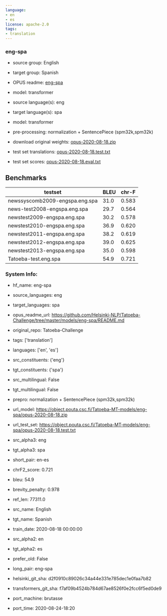 ```yaml
---
language:
- en
- es
license: apache-2.0
tags:
- translation
---
```


### eng-spa

* source group: English 
* target group: Spanish 
*  OPUS readme: [eng-spa](https://github.com/Helsinki-NLP/Tatoeba-Challenge/tree/master/models/eng-spa/README.md)

*  model: transformer
* source language(s): eng
* target language(s): spa
* model: transformer
* pre-processing: normalization + SentencePiece (spm32k,spm32k)
* download original weights: [opus-2020-08-18.zip](https://object.pouta.csc.fi/Tatoeba-MT-models/eng-spa/opus-2020-08-18.zip)
* test set translations: [opus-2020-08-18.test.txt](https://object.pouta.csc.fi/Tatoeba-MT-models/eng-spa/opus-2020-08-18.test.txt)
* test set scores: [opus-2020-08-18.eval.txt](https://object.pouta.csc.fi/Tatoeba-MT-models/eng-spa/opus-2020-08-18.eval.txt)

## Benchmarks

| testset               | BLEU  | chr-F |
|-----------------------|-------|-------|
| newssyscomb2009-engspa.eng.spa 	| 31.0 	| 0.583 |
| news-test2008-engspa.eng.spa 	| 29.7 	| 0.564 |
| newstest2009-engspa.eng.spa 	| 30.2 	| 0.578 |
| newstest2010-engspa.eng.spa 	| 36.9 	| 0.620 |
| newstest2011-engspa.eng.spa 	| 38.2 	| 0.619 |
| newstest2012-engspa.eng.spa 	| 39.0 	| 0.625 |
| newstest2013-engspa.eng.spa 	| 35.0 	| 0.598 |
| Tatoeba-test.eng.spa 	| 54.9 	| 0.721 |


### System Info: 
- hf_name: eng-spa

- source_languages: eng

- target_languages: spa

- opus_readme_url: https://github.com/Helsinki-NLP/Tatoeba-Challenge/tree/master/models/eng-spa/README.md

- original_repo: Tatoeba-Challenge

- tags: ['translation']

- languages: ['en', 'es']

- src_constituents: {'eng'}

- tgt_constituents: {'spa'}

- src_multilingual: False

- tgt_multilingual: False

- prepro:  normalization + SentencePiece (spm32k,spm32k)

- url_model: https://object.pouta.csc.fi/Tatoeba-MT-models/eng-spa/opus-2020-08-18.zip

- url_test_set: https://object.pouta.csc.fi/Tatoeba-MT-models/eng-spa/opus-2020-08-18.test.txt

- src_alpha3: eng

- tgt_alpha3: spa

- short_pair: en-es

- chrF2_score: 0.721

- bleu: 54.9

- brevity_penalty: 0.978

- ref_len: 77311.0

- src_name: English

- tgt_name: Spanish

- train_date: 2020-08-18 00:00:00

- src_alpha2: en

- tgt_alpha2: es

- prefer_old: False

- long_pair: eng-spa

- helsinki_git_sha: d2f0910c89026c34a44e331e785dec1e0faa7b82

- transformers_git_sha: f7af09b4524b784d67ae8526f0e2fcc6f5ed0de9

- port_machine: brutasse

- port_time: 2020-08-24-18:20